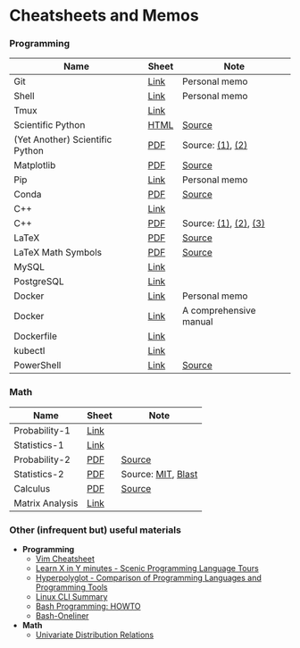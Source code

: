 # Cheatsheets and Memos

### Programming

| Name | Sheet | Note |
|---|---|---|
| Git | [Link](./assets/md/git.md) | Personal memo |
| Shell | [Link](./assets/md/shell.md) | Personal memo |
| Tmux | [Link](https://tmuxcheatsheet.com/) | |
| Scientific Python | [HTML](./assets/md/scientific_python_cheat_sheet.md) | [Source](https://ipgp.github.io/scientific_python_cheat_sheet/) |
| (Yet Another) Scientific Python | [PDF](./assets/pdf/Scitific_Python_Cheat_Sheets.pdf) | Source: [(1)](https://www.datacamp.com/cheat-sheet), [(2)](https://pandas.pydata.org/Pandas_Cheat_Sheet.pdf) |
| Matplotlib | [PDF](./assets/pdf/matplotlib-cheatsheets.pdf) | [Source](https://github.com/matplotlib/cheatsheets/) |
| Pip | [Link](./assets/md/pip.md) | Personal memo |
| Conda | [PDF](./assets/pdf/conda-cheatsheet.pdf) | [Source](https://docs.conda.io/projects/conda/en/latest/user-guide/cheatsheet.html) |
| C++ | [Link](https://github.com/mortennobel/cpp-cheatsheet) | |
| C++ | [PDF](./assets/pdf/cpp_cheatsheet.pdf) | Source: [(1)](https://person.dibris.unige.it/moggi-eugenio/PG1-13/Cpp_reference.pdf), [(2)](https://upload.cppreference.com/mwiki/images/e/e7/container-library-overview-2012-12-27.pdf), [(3)](https://abdelkaderamar.github.io/assets/pdf/cheatsheets/c++17_lang_cheatsheet.pdf) |
| LaTeX | [PDF](./assets/pdf/latexsheet-a4.pdf) | [Source](https://wch.github.io/latexsheet/) |
| LaTeX Math Symbols | [PDF](./assets/pdf/latex-symbols.pdf) | [Source](https://www.cmor-faculty.rice.edu/~heinken/latex/symbols.pdf) |
| MySQL | [Link](https://devhints.io/mysql) |  |
| PostgreSQL | [Link](https://tomcam.github.io/postgres/) |  |
| Docker | [Link](./assets/md/docker.md) | Personal memo |
| Docker | [Link](https://github.com/wsargent/docker-cheat-sheet) | A comprehensive manual |
| Dockerfile | [Link](https://kapeli.com/cheat_sheets/Dockerfile.docset/Contents/Resources/Documents/index) |  |
| kubectl | [Link](https://kubernetes.io/docs/reference/kubectl/cheatsheet/) | |
| PowerShell | [Link](https://gist.github.com/yttty/205672913c0db6bee64f55ddf52261ec) | [Source](https://gist.github.com/pcgeek86/336e08d1a09e3dd1a8f0a30a9fe61c8a) |

### Math

| Name | Sheet | Note |
|---|---|---|
| Probability-1 | [Link](https://stanford.edu/~shervine/teaching/cme-106/cheatsheet-probability) | |
| Statistics-1 | [Link](https://stanford.edu/~shervine/teaching/cme-106/cheatsheet-statistics) | |
| Probability-2 | [PDF](./assets/pdf/probability_cheatsheet.pdf) | [Source](https://static1.squarespace.com/static/54bf3241e4b0f0d81bf7ff36/t/55e9494fe4b011aed10e48e5/1441352015658/probability_cheatsheet.pdf) |
| Statistics-2 | [PDF](./assets/pdf/stats-cheatsheets.pdf) | Source: [MIT](https://web.mit.edu/~csvoss/Public/usabo/stats_handout.pdf), [Blast](https://www.blastanalytics.com/wp-content/uploads/BlastAM-Statistics-Cheatsheet.pdf) |
| Calculus | [PDF](./assets/pdf/Calculus_Cheat_Sheet_All.pdf) | [Source](https://tutorial.math.lamar.edu/pdf/Calculus_Cheat_Sheet_All.pdf) |
| Matrix Analysis | [Link](http://www.ee.ic.ac.uk/hp/staff/dmb/matrix/intro.html) | |


### Other (infrequent but) useful materials
- **Programming**
    - [Vim Cheatsheet](https://vim.rtorr.com/)
    - [Learn X in Y minutes - Scenic Programming Language Tours](https://learnxinyminutes.com/)
    - [Hyperpolyglot - Comparison of Programming Languages and Programming Tools](https://hyperpolyglot.org/)
    - [Linux CLI Summary](http://tldp.org/LDP/GNU-Linux-Tools-Summary/html/index.html)
    - [Bash Programming: HOWTO](http://tldp.org/HOWTO/Bash-Prog-Intro-HOWTO.html)
    - [Bash-Oneliner](https://github.com/onceupon/Bash-Oneliner)
- **Math**
    - [Univariate Distribution Relations](http://www.math.wm.edu/~leemis/chart/UDR/UDR.html)
